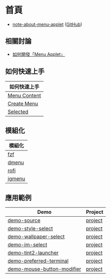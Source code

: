 

# 首頁

* [note-about-menu-applet](https://samwhelp.github.io/note-about-menu-applet/) ([GitHub](https://github.com/samwhelp/note-about-menu-applet))


## 相關討論

* [如何開發「Menu Applet」](https://www.ubuntu-tw.org/modules/newbb/viewtopic.php?post_id=364454#forumpost364454)


## 如何快速上手

| 如何快速上手 |
| --- |
| [Menu Content](https://samwhelp.github.io/note-about-menu-applet/read/start/menu-content.html) |
| [Create Menu](https://samwhelp.github.io/note-about-menu-applet/read/start/create-menu.html) |
| [Selected](https://samwhelp.github.io/note-about-menu-applet/read/start/selected.html)


## 模組化

| 模組化 |
| --- |
| [fzf](https://samwhelp.github.io/note-about-menu-applet/read/start/modularize/fzf.html) |
| [dmenu](https://samwhelp.github.io/note-about-menu-applet/read/start/modularize/dmenu.html) |
| [rofi](https://samwhelp.github.io/note-about-menu-applet/read/start/modularize/rofi.html) |
| [jgmenu](https://samwhelp.github.io/note-about-menu-applet/read/start/modularize/jgmenu.html) |


## 應用範例

| Demo | Project |
| --- | --- |
| [demo-source](https://samwhelp.github.io/note-about-menu-applet/read/demo/demo-source.html) | [project](https://github.com/samwhelp/note-about-menu-applet/tree/gh-pages/_demo/prototype/menu-applet/demo-application/demo-source) |
| [demo-style-select](https://samwhelp.github.io/note-about-menu-applet/read/demo/demo-style-select.html) | [project](https://github.com/samwhelp/note-about-menu-applet/tree/gh-pages/_demo/prototype/menu-applet/demo-application/demo-style-select) |
| [demo-wallpaper-select](https://samwhelp.github.io/note-about-menu-applet/read/demo/demo-wallpaper-select.html) | [project](https://github.com/samwhelp/note-about-menu-applet/tree/gh-pages/_demo/prototype/menu-applet/demo-application/demo-wallpaper-select) |
| [demo-im-select](https://samwhelp.github.io/note-about-menu-applet/read/demo/demo-im-select.html) | [project](https://github.com/samwhelp/note-about-menu-applet/tree/gh-pages/_demo/prototype/menu-applet/demo-application/demo-im-select) |
| [demo-tint2-launcher](https://samwhelp.github.io/note-about-menu-applet/read/demo/demo-tint2-launcher.html) | [project](https://github.com/samwhelp/note-about-menu-applet/tree/gh-pages/_demo/prototype/menu-applet/demo-application/demo-tint2-launcher) |
| [demo-preferred-terminal](https://samwhelp.github.io/note-about-menu-applet/read/demo/demo-preferred-terminal.html) | [project](https://github.com/samwhelp/note-about-menu-applet/tree/gh-pages/_demo/prototype/menu-applet/demo-application/demo-preferred-terminal) |
| [demo-mouse-button-modifier](https://samwhelp.github.io/note-about-menu-applet/read/demo/demo-mouse-button-modifier.html) | [project](https://github.com/samwhelp/note-about-menu-applet/tree/gh-pages/_demo/prototype/menu-applet/demo-application/demo-mouse-button-modifier) |
